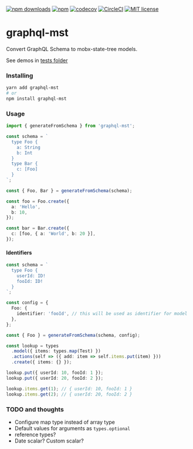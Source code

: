 [![npm downloads](https://img.shields.io/npm/dt/graphql-mst.svg)](https://www.npmjs.com/package/graphql-mst)
[![npm](https://img.shields.io/npm/v/graphql-mst.svg?maxAge=2592000)](https://www.npmjs.com/package/graphql-mst)
[![codecov](https://codecov.io/gh/birkir/graphql-mst/branch/master/graph/badge.svg)](https://codecov.io/gh/birkir/graphql-mst)
[![CircleCI](https://circleci.com/gh/birkir/graphql-mst.svg?style=shield)](https://circleci.com/gh/birkir/graphql-mst)
[![MIT license](https://img.shields.io/github/license/birkir/graphql-mst.svg)](https://opensource.org/licenses/MIT)

# graphql-mst

Convert GraphQL Schema to mobx-state-tree models.

See demos in [tests folder](https://github.com/birkir/graphql-mst/blob/master/__testss__/index.ts)

### Installing

```bash
yarn add graphql-mst
# or
npm install graphql-mst
```

### Usage

```ts
import { generateFromSchema } from 'graphql-mst';

const schema = `
  type Foo {
    a: String
    b: Int
  }
  type Bar {
    c: [Foo]
  }
`;

const { Foo, Bar } = generateFromSchema(schema);

const foo = Foo.create({
  a: 'Hello',
  b: 10,
});

const bar = Bar.create({
  c: [foo, { a: 'World', b: 20 }],
});
```

#### Identifiers

```ts
const schema = `
  type Foo {
    userId: ID!
    fooId: ID!
  }
`;

const config = {
  Foo: {
    identifier: 'fooId', // this will be used as identifier for model 'Foo'
  },
};

const { Foo } = generateFromSchema(schema, config);

const lookup = types
  .model({ items: types.map(Test) })
  .actions(self => ({ add: item => self.items.put(item) }))
  .create({ items: {} });

lookup.put({ userId: 10, fooId: 1 });
lookup.put({ userId: 20, fooId: 2 });

lookup.items.get(1); // { userId: 10, fooId: 1 }
lookup.items.get(2); // { userId: 20, fooId: 2 }
```

### TODO and thoughts

- Configure map type instead of array type
- Default values for arguments as `types.optional`
- reference types?
- Date scalar? Custom scalar?

